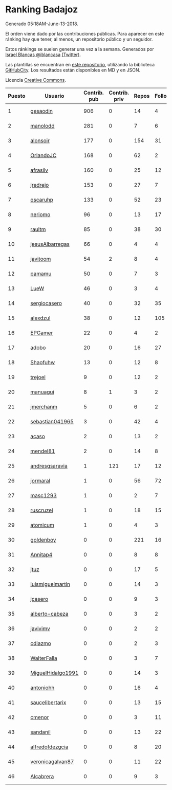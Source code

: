 # Ranking Badajoz

Generado 05:18AM-June-13-2018.

El orden viene dado por las contribuciones públicas. Para aparecer en este ránking hay que tener, al menos, un repositorio público y un seguidor.

Estos ránkings se suelen generar una vez a la semana. Generados por [Israel Blancas @iblancasa](https://github.com/iblancasa/) [(Twitter)](https://twitter.com/iblancasa).

Las plantillas se encuentran en [este repositorio](https://github.com/iblancasa/GH-Spanish-Ranking), utilizando la biblioteca [GitHubCity](https://github.com/iblancasa/GitHubCity). Los resultados están disponibles en MD y en JSON.

Licencia [Creative Commons](https://creativecommons.org/licenses/by/4.0/).

| Puesto   |  Usuario  | Contrib. pub | Contrib. priv |Repos| Followers | Desde |  Avatar  |
|----------|-----------|--------------|---------------|-----|-----------|-------|----------|
|1|[gesaodin](https://github.com/gesaodin)|906|0|14|4|2015-03-13|![gesaodin](https://avatars2.githubusercontent.com/u/11463651)|
|2|[manolodd](https://github.com/manolodd)|281|0|7|6|2013-08-08|![manolodd](https://avatars1.githubusercontent.com/u/5189679)|
|3|[alonsoir](https://github.com/alonsoir)|177|0|154|31|2012-09-23|![alonsoir](https://avatars1.githubusercontent.com/u/2405946)|
|4|[OrlandoJC](https://github.com/OrlandoJC)|168|0|62|2|2016-04-15|![OrlandoJC](https://avatars1.githubusercontent.com/u/18491737)|
|5|[afrasilv](https://github.com/afrasilv)|160|0|25|12|2014-10-15|![afrasilv](https://avatars2.githubusercontent.com/u/9256924)|
|6|[jredrejo](https://github.com/jredrejo)|153|0|27|7|2011-08-27|![jredrejo](https://avatars2.githubusercontent.com/u/1008178)|
|7|[oscaruhp](https://github.com/oscaruhp)|133|0|52|23|2011-06-18|![oscaruhp](https://avatars0.githubusercontent.com/u/859116)|
|8|[neriomo](https://github.com/neriomo)|96|0|13|17|2015-01-17|![neriomo](https://avatars1.githubusercontent.com/u/10569358)|
|9|[raultm](https://github.com/raultm)|85|0|38|30|2011-03-09|![raultm](https://avatars3.githubusercontent.com/u/659494)|
|10|[jesusAlbarregas](https://github.com/jesusAlbarregas)|66|0|4|4|2015-11-05|![jesusAlbarregas](https://avatars3.githubusercontent.com/u/15678914)|
|11|[javitoom](https://github.com/javitoom)|54|2|8|4|2015-09-16|![javitoom](https://avatars2.githubusercontent.com/u/14310769)|
|12|[pamamu](https://github.com/pamamu)|50|0|7|3|2014-11-19|![pamamu](https://avatars0.githubusercontent.com/u/9834603)|
|13|[LueW](https://github.com/LueW)|46|0|3|4|2016-07-06|![LueW](https://avatars0.githubusercontent.com/u/20323507)|
|14|[sergiocasero](https://github.com/sergiocasero)|40|0|32|35|2015-02-03|![sergiocasero](https://avatars1.githubusercontent.com/u/10833202)|
|15|[alexdzul](https://github.com/alexdzul)|38|0|12|105|2012-06-29|![alexdzul](https://avatars2.githubusercontent.com/u/1907359)|
|16|[EPGamer](https://github.com/EPGamer)|22|0|4|2|2017-10-04|![EPGamer](https://avatars0.githubusercontent.com/u/32526164)|
|17|[adobo](https://github.com/adobo)|20|0|16|27|2011-05-09|![adobo](https://avatars1.githubusercontent.com/u/776565)|
|18|[Shaofuhw](https://github.com/Shaofuhw)|13|0|12|8|2015-12-11|![Shaofuhw](https://avatars3.githubusercontent.com/u/16259768)|
|19|[trejoel](https://github.com/trejoel)|9|0|12|2|2014-12-05|![trejoel](https://avatars2.githubusercontent.com/u/10090873)|
|20|[manuagui](https://github.com/manuagui)|8|1|3|2|2013-05-09|![manuagui](https://avatars0.githubusercontent.com/u/4390275)|
|21|[jmerchanm](https://github.com/jmerchanm)|5|0|6|2|2016-01-10|![jmerchanm](https://avatars2.githubusercontent.com/u/16636179)|
|22|[sebastian041965](https://github.com/sebastian041965)|3|0|42|4|2013-10-07|![sebastian041965](https://avatars1.githubusercontent.com/u/5628346)|
|23|[acaso](https://github.com/acaso)|2|0|13|2|2011-08-12|![acaso](https://avatars3.githubusercontent.com/u/976381)|
|24|[mendel81](https://github.com/mendel81)|2|0|14|8|2012-07-18|![mendel81](https://avatars3.githubusercontent.com/u/1996771)|
|25|[andresgsaravia](https://github.com/andresgsaravia)|1|121|17|12|2011-06-13|![andresgsaravia](https://avatars1.githubusercontent.com/u/847815)|
|26|[jormaral](https://github.com/jormaral)|1|0|56|72|2011-06-03|![jormaral](https://avatars1.githubusercontent.com/u/827073)|
|27|[masc1293](https://github.com/masc1293)|1|0|2|7|2013-10-08|![masc1293](https://avatars1.githubusercontent.com/u/5641093)|
|28|[ruscruzel](https://github.com/ruscruzel)|1|0|18|15|2013-07-09|![ruscruzel](https://avatars3.githubusercontent.com/u/4977448)|
|29|[atomicum](https://github.com/atomicum)|1|0|4|3|2014-01-13|![atomicum](https://avatars1.githubusercontent.com/u/6386399)|
|30|[goldenboy](https://github.com/goldenboy)|0|0|221|16|2009-05-27|![goldenboy](https://avatars0.githubusercontent.com/u/89311)|
|31|[Annitap4](https://github.com/Annitap4)|0|0|8|8|2010-08-30|![Annitap4](https://avatars1.githubusercontent.com/u/381260)|
|32|[jtuz](https://github.com/jtuz)|0|0|17|5|2011-12-01|![jtuz](https://avatars2.githubusercontent.com/u/1232719)|
|33|[luismiguelmartin](https://github.com/luismiguelmartin)|0|0|14|3|2012-07-07|![luismiguelmartin](https://avatars1.githubusercontent.com/u/1935342)|
|34|[jcasero](https://github.com/jcasero)|0|0|9|3|2012-05-06|![jcasero](https://avatars3.githubusercontent.com/u/1710851)|
|35|[alberto-cabeza](https://github.com/alberto-cabeza)|0|0|3|2|2013-12-19|![alberto-cabeza](https://avatars2.githubusercontent.com/u/6225528)|
|36|[javivimv](https://github.com/javivimv)|0|0|2|2|2014-02-17|![javivimv](https://avatars2.githubusercontent.com/u/6708850)|
|37|[cdiazmo](https://github.com/cdiazmo)|0|0|2|3|2014-09-23|![cdiazmo](https://avatars0.githubusercontent.com/u/8872502)|
|38|[WalterFalla](https://github.com/WalterFalla)|0|0|3|7|2015-02-10|![WalterFalla](https://avatars3.githubusercontent.com/u/10943040)|
|39|[MiguelHidalgo1991](https://github.com/MiguelHidalgo1991)|0|0|14|3|2015-02-03|![MiguelHidalgo1991](https://avatars2.githubusercontent.com/u/10829078)|
|40|[antoniohh](https://github.com/antoniohh)|0|0|16|4|2016-02-03|![antoniohh](https://avatars1.githubusercontent.com/u/17055656)|
|41|[saucelibertarix](https://github.com/saucelibertarix)|0|0|13|15|2016-10-07|![saucelibertarix](https://avatars1.githubusercontent.com/u/22678042)|
|42|[cmenor](https://github.com/cmenor)|0|0|3|11|2016-10-07|![cmenor](https://avatars3.githubusercontent.com/u/22678047)|
|43|[sandanil](https://github.com/sandanil)|0|0|13|22|2016-10-07|![sandanil](https://avatars1.githubusercontent.com/u/22678110)|
|44|[alfredofdezgcia](https://github.com/alfredofdezgcia)|0|0|8|20|2016-11-08|![alfredofdezgcia](https://avatars2.githubusercontent.com/u/23337512)|
|45|[veronicagalvan87](https://github.com/veronicagalvan87)|0|0|11|22|2016-10-07|![veronicagalvan87](https://avatars0.githubusercontent.com/u/22678056)|
|46|[Alcabrera](https://github.com/Alcabrera)|0|0|9|3|2017-02-23|![Alcabrera](https://avatars0.githubusercontent.com/u/25983224)|
